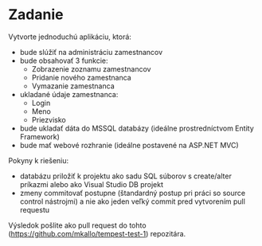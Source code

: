 # Zadanie

Vytvorte jednoduchú aplikáciu, ktorá:
* bude slúžiť na administráciu zamestnancov
* bude obsahovať 3 funkcie:
  * Zobrazenie zoznamu zamestnancov
  * Pridanie nového zamestnanca
  * Vymazanie zamestnanca
* ukladané údaje zamestnanca:
  * Login
  * Meno
  * Priezvisko
* bude ukladať dáta do MSSQL databázy (ideálne prostredníctvom Entity Framework)
* bude mať webové rozhranie (ideálne postavené na ASP.NET MVC)

Pokyny k riešeniu:
* databázu priložiť k projektu ako sadu SQL súborov s create/alter príkazmi alebo ako Visual Studio DB projekt
* zmeny commitovať postupne (štandardný postup pri práci so source control nástrojmi) a nie ako jeden veľký commit pred vytvorením pull requestu

Výsledok pošlite ako pull request do tohto (https://github.com/mkallo/tempest-test-1) repozitára.
